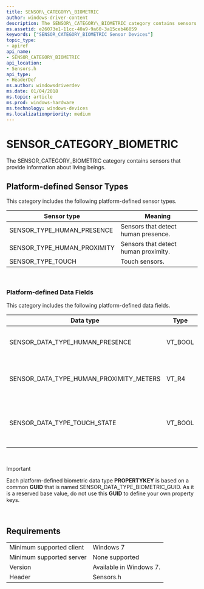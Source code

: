```yaml
---
title: SENSOR\_CATEGORY\_BIOMETRIC
author: windows-driver-content
description: The SENSOR\_CATEGORY\_BIOMETRIC category contains sensors that provide information about living beings.
ms.assetid: e26073e1-11cc-40a9-9a60-3a15ceb46059
keywords: ["SENSOR_CATEGORY_BIOMETRIC Sensor Devices"]
topic_type:
- apiref
api_name:
- SENSOR_CATEGORY_BIOMETRIC
api_location:
- Sensors.h
api_type:
- HeaderDef
ms.author: windowsdriverdev
ms.date: 01/04/2018
ms.topic: article
ms.prod: windows-hardware
ms.technology: windows-devices
ms.localizationpriority: medium
---
```


# SENSOR\_CATEGORY\_BIOMETRIC


The SENSOR\_CATEGORY\_BIOMETRIC category contains sensors that provide information about living beings.

## Platform-defined Sensor Types

This category includes the following platform-defined sensor types.

|Sensor type|Meaning|
|--|--|
|SENSOR_TYPE_HUMAN_PRESENCE|Sensors that detect human presence.|
|SENSOR_TYPE_HUMAN_PROXIMITY|Sensors that detect human proximity.|
|SENSOR_TYPE_TOUCH|Touch sensors.|

 

### Platform-defined Data Fields

This category includes the following platform-defined data fields.

|Data type|Type|Meaning|
|--|--|--|
|SENSOR_DATA_TYPE_HUMAN_PRESENCE|VT_BOOL|VARIANT_TRUE when a human is using the computer.|
|SENSOR_DATA_TYPE_HUMAN_PROXIMITY_METERS|VT_R4|Distance between a human and the computer, in meters.|
|SENSOR_DATA_TYPE_TOUCH_STATE|VT_BOOL|VARIANT_TRUE when the touch sensor is being touched, otherwise VARIANT_FALSE.|

 

>[!IMPORTANT]
> Each platform-defined biometric data type **PROPERTYKEY** is based on a common **GUID** that is named SENSOR\_DATA\_TYPE\_BIOMETRIC\_GUID. As it is a reserved base value, do not use this **GUID** to define your own property keys.

 

## Requirements


| | |
|--|--|
|Minimum supported client|Windows 7|
|Minimum supported server|None supported|
|Version|Available in Windows 7.|
|Header|Sensors.h|

 

 





